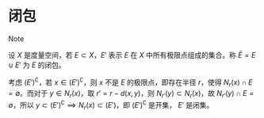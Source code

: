 # 闭包

>[!note]
>设 $X$ 是度量空间，若 $E \subset X$，$E'$ 表示 $E$ 在 $X$ 中所有极限点组成的集合。称 $\bar{E}=E \cup E'$ 为 $E$ 的闭包。

考虑 $(E')^{\complement}$，若 $x \in (E')^{\complement}$，则 $x$ 不是 $E$ 的极限点，即存在半径 $r$，使得 $N_r(x) \cap E=\emptyset$。而对于 $y \in N_r(x)$，取 $r'=r-d(x,y)$，则 $N_{r'}(y) \subset N_r(x)$，故 $N_{r'}(y) \cap E=\emptyset$，所以 $y \subset (E')^{\complement} \implies N_r(x) \subset (E')$，即 $(E')^{\complement}$ 是开集， $E'$ 是闭集。



